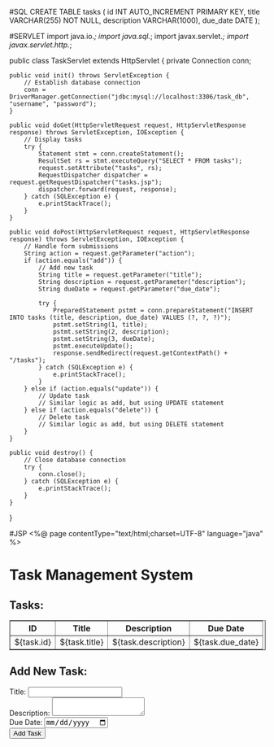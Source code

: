 #SQL
CREATE TABLE tasks (
    id INT AUTO_INCREMENT PRIMARY KEY,
    title VARCHAR(255) NOT NULL,
    description VARCHAR(1000),
    due_date DATE
);


#SERVLET
import java.io.*;
import java.sql.*;
import javax.servlet.*;
import javax.servlet.http.*;

public class TaskServlet extends HttpServlet {
    private Connection conn;

    public void init() throws ServletException {
        // Establish database connection
        conn = DriverManager.getConnection("jdbc:mysql://localhost:3306/task_db", "username", "password");
    }

    public void doGet(HttpServletRequest request, HttpServletResponse response) throws ServletException, IOException {
        // Display tasks
        try {
            Statement stmt = conn.createStatement();
            ResultSet rs = stmt.executeQuery("SELECT * FROM tasks");
            request.setAttribute("tasks", rs);
            RequestDispatcher dispatcher = request.getRequestDispatcher("tasks.jsp");
            dispatcher.forward(request, response);
        } catch (SQLException e) {
            e.printStackTrace();
        }
    }

    public void doPost(HttpServletRequest request, HttpServletResponse response) throws ServletException, IOException {
        // Handle form submissions
        String action = request.getParameter("action");
        if (action.equals("add")) {
            // Add new task
            String title = request.getParameter("title");
            String description = request.getParameter("description");
            String dueDate = request.getParameter("due_date");

            try {
                PreparedStatement pstmt = conn.prepareStatement("INSERT INTO tasks (title, description, due_date) VALUES (?, ?, ?)");
                pstmt.setString(1, title);
                pstmt.setString(2, description);
                pstmt.setString(3, dueDate);
                pstmt.executeUpdate();
                response.sendRedirect(request.getContextPath() + "/tasks");
            } catch (SQLException e) {
                e.printStackTrace();
            }
        } else if (action.equals("update")) {
            // Update task
            // Similar logic as add, but using UPDATE statement
        } else if (action.equals("delete")) {
            // Delete task
            // Similar logic as add, but using DELETE statement
        }
    }

    public void destroy() {
        // Close database connection
        try {
            conn.close();
        } catch (SQLException e) {
            e.printStackTrace();
        }
    }
}

#JSP
<%@ page contentType="text/html;charset=UTF-8" language="java" %>
<html>
<head>
    <title>Task Management System</title>
</head>
<body>
    <h1>Task Management System</h1>
    <h2>Tasks:</h2>
    <table border="1">
        <thead>
            <tr>
                <th>ID</th>
                <th>Title</th>
                <th>Description</th>
                <th>Due Date</th>
            </tr>
        </thead>
        <tbody>
            <c:forEach var="task" items="${requestScope.tasks}">
                <tr>
                    <td>${task.id}</td>
                    <td>${task.title}</td>
                    <td>${task.description}</td>
                    <td>${task.due_date}</td>
                </tr>
            </c:forEach>
        </tbody>
    </table>
    <h2>Add New Task:</h2>
    <form action="tasks" method="post">
        Title: <input type="text" name="title" required><br>
        Description: <textarea name="description"></textarea><br>
        Due Date: <input type="date" name="due_date"><br>
        <input type="hidden" name="action" value="add">
        <input type="submit" value="Add Task">
    </form>
</body>
</html>
